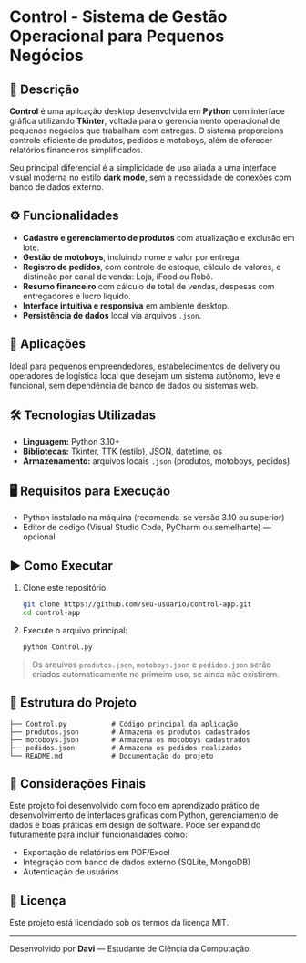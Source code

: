 
# Control - Sistema de Gestão Operacional para Pequenos Negócios

## 📖 Descrição

**Control** é uma aplicação desktop desenvolvida em **Python** com interface gráfica utilizando **Tkinter**, voltada para o gerenciamento operacional de pequenos negócios que trabalham com entregas. O sistema proporciona controle eficiente de produtos, pedidos e motoboys, além de oferecer relatórios financeiros simplificados.

Seu principal diferencial é a simplicidade de uso aliada a uma interface visual moderna no estilo **dark mode**, sem a necessidade de conexões com banco de dados externo.

## ⚙️ Funcionalidades

- **Cadastro e gerenciamento de produtos** com atualização e exclusão em lote.
- **Gestão de motoboys**, incluindo nome e valor por entrega.
- **Registro de pedidos**, com controle de estoque, cálculo de valores, e distinção por canal de venda: Loja, iFood ou Robô.
- **Resumo financeiro** com cálculo de total de vendas, despesas com entregadores e lucro líquido.
- **Interface intuitiva e responsiva** em ambiente desktop.
- **Persistência de dados** local via arquivos `.json`.

## 💼 Aplicações

Ideal para pequenos empreendedores, estabelecimentos de delivery ou operadores de logística local que desejam um sistema autônomo, leve e funcional, sem dependência de banco de dados ou sistemas web.

## 🛠 Tecnologias Utilizadas

- **Linguagem:** Python 3.10+
- **Bibliotecas:** Tkinter, TTK (estilo), JSON, datetime, os
- **Armazenamento:** arquivos locais `.json` (produtos, motoboys, pedidos)

## 🖥️ Requisitos para Execução

- Python instalado na máquina (recomenda-se versão 3.10 ou superior)
- Editor de código (Visual Studio Code, PyCharm ou semelhante) — opcional

## ▶️ Como Executar

1. Clone este repositório:
   ```bash
   git clone https://github.com/seu-usuario/control-app.git
   cd control-app
   ```

2. Execute o arquivo principal:
   ```bash
   python Control.py
   ```

> Os arquivos `produtos.json`, `motoboys.json` e `pedidos.json` serão criados automaticamente no primeiro uso, se ainda não existirem.

## 📁 Estrutura do Projeto

```
├── Control.py           # Código principal da aplicação
├── produtos.json        # Armazena os produtos cadastrados
├── motoboys.json        # Armazena os motoboys cadastrados
├── pedidos.json         # Armazena os pedidos realizados
└── README.md            # Documentação do projeto
```

## 📌 Considerações Finais

Este projeto foi desenvolvido com foco em aprendizado prático de desenvolvimento de interfaces gráficas com Python, gerenciamento de dados e boas práticas em design de software. Pode ser expandido futuramente para incluir funcionalidades como:

- Exportação de relatórios em PDF/Excel
- Integração com banco de dados externo (SQLite, MongoDB)
- Autenticação de usuários

## 📄 Licença

Este projeto está licenciado sob os termos da licença MIT.

---

Desenvolvido por **Davi** — Estudante de Ciência da Computação.  
